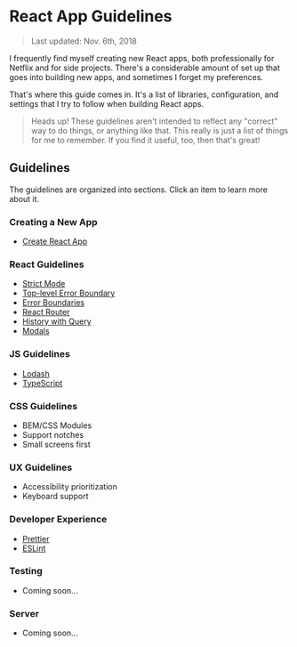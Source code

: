 # React App Guidelines

> Last updated: Nov. 6th, 2018

I frequently find myself creating new React apps, both professionally for Netflix and for side projects. There's a
considerable amount of set up that goes into building new apps, and sometimes I forget my preferences.

That's where this guide comes in. It's a list of libraries, configuration, and settings that I try to follow when building
React apps.

> Heads up! These guidelines aren't intended to reflect any "correct" way to do things, or anything like that. This
> really is just a list of things for me to remember. If you find it useful, too, then that's great!

## Guidelines

The guidelines are organized into sections. Click an item to learn more about it.

### Creating a New App

- [Create React App](./guidelines/creating-a-new-app.md#create-react-app)

### React Guidelines

- [Strict Mode](./guidelines/react-guidelines.md#strict-mode)
- [Top-level Error Boundary](./guidelines/react-guidelines.md#top-level-error-boundary)
- [Error Boundaries](./guidelines/react-guidelines.md#error-boundaries)
- [React Router](./guidelines/react-guidelines.md#react-router)
- [History with Query](./guidelines/react-guidelines.md#history-with-query)
- [Modals](./guidelines/react-guidelines.md#modals)

### JS Guidelines

- [Lodash](./guidelines/js-guidelines.md#lodash)
- [TypeScript](./guidelines/js-guidelines.md#typescript)

### CSS Guidelines

- BEM/CSS Modules
- Support notches
- Small screens first

### UX Guidelines

- Accessibility prioritization
- Keyboard support

### Developer Experience

- [Prettier](./guidelines/developer-experience.md#prettier)
- [ESLint](./guidelines/developer-experience.md#eslint)

### Testing

- Coming soon...

### Server

- Coming soon...
